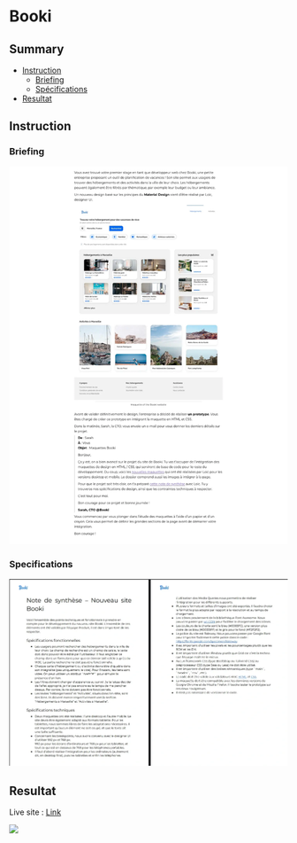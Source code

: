 # Booki

## Summary

- [Instruction](#instruction)
	- [Briefing](#briefing)
	- [Spécifications](#specifications)
- [Resultat](#resultat)



## Instruction


### Briefing

![](./design/briefing.webp)

### Specifications

![](./design/specifications_techniques.webp)

## Resultat

Live site : [Link](https://julabina.github.io/P2_OC_Booki/)

![](./screenshot.webp)


